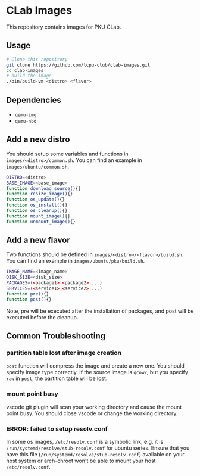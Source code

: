 # CLab Images

This repository contains images for PKU CLab.

## Usage

```bash
# Clone this repository
git clone https://github.com/lcpu-club/clab-images.git
cd clab-images
# build the image
./bin/build-vm <distro> <flavor>
```

## Dependencies

- `qemu-img`
- `qemu-nbd`

## Add a new distro

You should setup some variables and functions in `images/<distro>/common.sh`. You can find an example in `images/ubuntu/common.sh`.

```bash
DISTRO=<distro>
BASE_IMAGE=<base_image>
function download_source(){}
function resize_image(){}
function os_update(){}
function os_install(){}
function os_cleanup(){}
function mount_image(){}
function unmount_image(){}
```

## Add a new flavor

Two functions should be defined in `images/<distro>/<flavor>/build.sh`. You can find an example in `images/ubuntu/pku/build.sh`.

```bash
IMAGE_NAME=<image_name>
DISK_SIZE=<disk_size>
PACKAGES=(<package1> <package2> ...)
SERVICES=(<service1> <service2> ...)
function pre(){}
function post(){}
```

Note, pre will be executed after the installation of packages, and post will be executed before the cleanup.


## Common Troubleshooting

### partition table lost after image creation

`post` function will compress the image and create a new one. You should specify image type correctly. If the source image is `qcow2`, but you specify `raw` in `post`, the partition table will be lost.

### mount point busy

vscode git plugin will scan your working directory and cause the mount point busy. You should close vscode or change the working directory.

### ERROR: failed to setup resolv.conf

In some os images, `/etc/resolv.conf` is a symbolic link, e.g. it is `/run/systemd/resolve/stub-resolv.conf` for ubuntu series. Ensure that you have this file (`/run/systemd/resolve/stub-resolv.conf`) available on your host system or arch-chroot won't be able to mount your host `/etc/resolv.conf`.